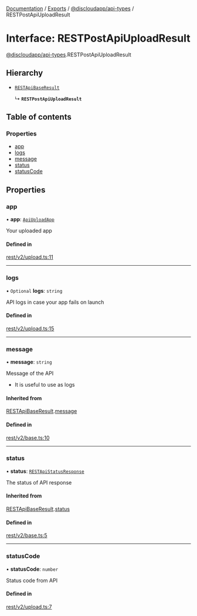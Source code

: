 [Documentation](../README.md) / [Exports](../modules.md) / [@discloudapp/api-types](../modules/discloudapp_api_types.md) / RESTPostApiUploadResult

# Interface: RESTPostApiUploadResult

[@discloudapp/api-types](../modules/discloudapp_api_types.md).RESTPostApiUploadResult

## Hierarchy

- [`RESTApiBaseResult`](discloudapp_api_types.RESTApiBaseResult.md)

  ↳ **`RESTPostApiUploadResult`**

## Table of contents

### Properties

- [app](discloudapp_api_types.RESTPostApiUploadResult.md#app)
- [logs](discloudapp_api_types.RESTPostApiUploadResult.md#logs)
- [message](discloudapp_api_types.RESTPostApiUploadResult.md#message)
- [status](discloudapp_api_types.RESTPostApiUploadResult.md#status)
- [statusCode](discloudapp_api_types.RESTPostApiUploadResult.md#statuscode)

## Properties

### app

• **app**: [`ApiUploadApp`](discloudapp_api_types.ApiUploadApp.md)

Your uploaded app

#### Defined in

[rest/v2/upload.ts:11](https://github.com/discloud/discloud.app/blob/e5beb23/packages/api-types/rest/v2/upload.ts#L11)

___

### logs

• `Optional` **logs**: `string`

API logs in case your app fails on launch

#### Defined in

[rest/v2/upload.ts:15](https://github.com/discloud/discloud.app/blob/e5beb23/packages/api-types/rest/v2/upload.ts#L15)

___

### message

• **message**: `string`

Message of the API
- It is useful to use as logs

#### Inherited from

[RESTApiBaseResult](discloudapp_api_types.RESTApiBaseResult.md).[message](discloudapp_api_types.RESTApiBaseResult.md#message)

#### Defined in

[rest/v2/base.ts:10](https://github.com/discloud/discloud.app/blob/e5beb23/packages/api-types/rest/v2/base.ts#L10)

___

### status

• **status**: [`RESTApiStatusResponse`](../modules/discloudapp_api_types.md#restapistatusresponse)

The status of API response

#### Inherited from

[RESTApiBaseResult](discloudapp_api_types.RESTApiBaseResult.md).[status](discloudapp_api_types.RESTApiBaseResult.md#status)

#### Defined in

[rest/v2/base.ts:5](https://github.com/discloud/discloud.app/blob/e5beb23/packages/api-types/rest/v2/base.ts#L5)

___

### statusCode

• **statusCode**: `number`

Status code from API

#### Defined in

[rest/v2/upload.ts:7](https://github.com/discloud/discloud.app/blob/e5beb23/packages/api-types/rest/v2/upload.ts#L7)
